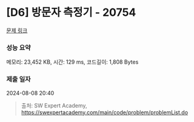 # [D6] 방문자 측정기 - 20754 

[문제 링크](https://swexpertacademy.com/main/code/problem/problemDetail.do?contestProbId=AY7rAs0q3LUDFAWU) 

### 성능 요약

메모리: 23,452 KB, 시간: 129 ms, 코드길이: 1,808 Bytes

### 제출 일자

2024-08-08 20:40



> 출처: SW Expert Academy, https://swexpertacademy.com/main/code/problem/problemList.do